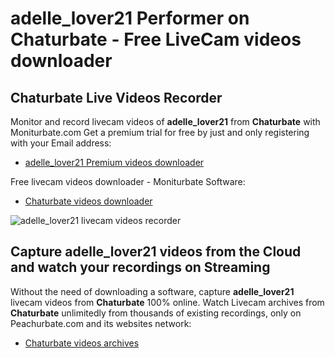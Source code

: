 # adelle_lover21 Performer on Chaturbate - Free LiveCam videos downloader

## Chaturbate Live Videos Recorder

Monitor and record livecam videos of **adelle_lover21** from **Chaturbate** with Moniturbate.com
Get a premium trial for free by just and only registering with your Email address:
* [adelle_lover21 Premium videos downloader](https://moniturbate.com/request-demo-licence-key.html)

Free livecam videos downloader - Moniturbate Software:
* [Chaturbate videos downloader](https://moniturbate.com/moniturbate-download-software.html)

![adelle_lover21 livecam videos recorder](https://peachurnet.com/templates/moniturbate-software.png)


## Capture adelle_lover21 videos from the Cloud and watch your recordings on Streaming

Without the need of downloading a software, capture **adelle_lover21** livecam videos from **Chaturbate** 100% online.
Watch Livecam archives from **Chaturbate** unlimitedly from thousands of existing recordings, only on Peachurbate.com and its websites network:
* [Chaturbate videos archives](https://peachurnet.com/)